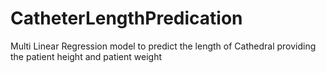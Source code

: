 # CatheterLengthPredication
Multi Linear Regression model to predict the length of Cathedral providing the patient height and patient weight
